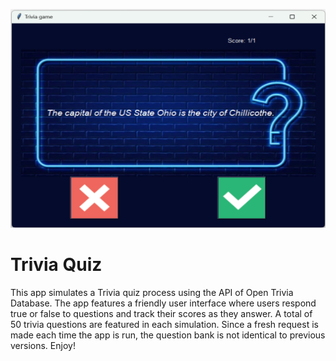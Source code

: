 <p align="Center"><img width=507 height=350 src="https://github.com/lewispy/Trivia-Quiz/blob/main/quiz-display.png"></p>

##
# Trivia Quiz
This app simulates a Trivia quiz process using the API of Open Trivia Database.
The app features a friendly user interface where users respond true or false to questions and track their scores as they answer.
A total of 50 trivia questions are featured in each simulation.
Since a fresh request is made each time the app is run, the question bank is not identical to previous versions.
Enjoy!
